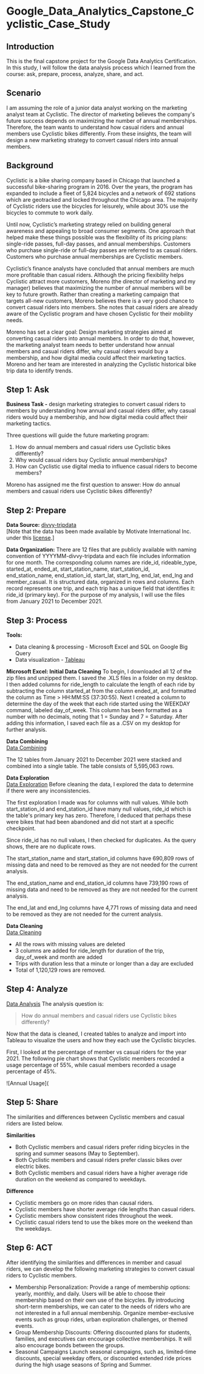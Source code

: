 # Google_Data_Analytics_Capstone_Cyclistic_Case_Study

## Introduction
This is the final capstone project for the Google Data Analytics Certification. In this study, I will follow the data analysis process which I learned from the course: ask, prepare, process, analyze, share, and act.

## Scenario
I am assuming the role of a junior data analyst working on the marketing analyst team at Cyclistic. The director of marketing believes the company's future success depends on maximizing the number of annual memberships. Therefore, the team wants to understand how casual riders and annual members use Cyclistic bikes differently. From these insights, the team will design a new marketing strategy to convert casual riders into annual members.

## Background
Cyclistic is a bike sharing company based in Chicago that launched a successful bike-sharing program in 2016. Over the years, the program has expanded to include a fleet of 5,824 bicycles and a network of 692 stations which are geotracked and locked throughout the Chicago area. The majority of Cyclistic riders use the bicycles for leisurely, while about 30% use the bicycles to commute to work daily.

Until now, Cyclistic’s marketing strategy relied on building general awareness and appealing to broad consumer segments. One approach that helped make these things possible was the flexibility of its pricing plans: single-ride passes, full-day passes, and annual memberships. Customers who purchase single-ride or full-day passes are referred to as casual riders. Customers who purchase annual memberships are Cyclistic members.  
  
Cyclistic’s finance analysts have concluded that annual members are much more profitable than casual riders. Although the pricing flexibility helps Cyclistic attract more customers, Moreno (the director of marketing and my manager) believes that maximizing the number of annual members will be key to future growth. Rather than creating a marketing campaign that targets all-new customers, Moreno believes there is a very good chance to convert casual riders into members. She notes that casual riders are already aware of the Cyclistic program and have chosen Cyclistic for their mobility needs.  

Moreno has set a clear goal: Design marketing strategies aimed at converting casual riders into annual members. In order to do that, however, the marketing analyst team needs to better understand how annual members and casual riders differ, why casual riders would buy a membership, and how digital media could affect their marketing tactics. Moreno and her team are interested in analyzing the Cyclistic historical bike trip data to identify trends.  

## Step 1: Ask
**Business Task -** design marketing strategies to convert casual riders to members by understanding how annual and casual riders differ, why casual riders would buy a membership, and how digital media could affect their marketing tactics.<br>

Three questions will guide the future marketing program:  
1. How do annual members and casual riders use Cyclistic bikes differently?  
2. Why would casual riders buy Cyclistic annual memberships?  
3. How can Cyclistic use digital media to influence casual riders to become members?  

Moreno has assigned me the first question to answer: How do annual members and casual riders use Cyclistic bikes differently?

## Step 2: Prepare
**Data Source:** [divvy-tripdata](https://divvy-tripdata.s3.amazonaws.com/index.html) <br>
[Note that the data has been made available by Motivate International Inc. under this [<ins>license</ins>](https://www.divvybikes.com/data-license-agreement).]

**Data Organization:** There are 12 files that are publicly available with naming convention of YYYYMM-divvy-tripdata and each file includes information for one month. The corresponding column names are ride_id, rideable_type, started_at, ended_at, start_station_name, start_station_id, end_station_name, end_station_id, start_lat, start_lng, end_lat, end_lng and member_casual.  It is structured data, organized in rows and columns. Each record represents one trip, and each trip has a unique field that identifies it: ride_id (primary key). For the purpose of my analysis, I will use the files from January 2021 to December 2021.

## Step 3: Process
**Tools:** <br>
- Data cleaning & processing - Microsoft Excel and SQL on Google Big Query 
- Data visualization - [Tableau](https://public.tableau.com/app/profile/hui.min.ho/viz/CyclisticBikeShareCaseStudy_16931448059910/Sheet1#2)

**Microsoft Excel: Initial Data Cleaning**
To begin, I downloaded all 12 of the zip files and unzipped them. I saved the .XLS files in a folder on my desktop. I then added columns for ride_length to calculate the length of each ride by subtracting the column started_at from the column ended_at, and formatted the column as Time > HH:MM:SS (37:30:55). Next I created a column to determine the day of the week that each ride started using the WEEKDAY command, labeled day_of_week. This column has been formatted as a number with no decimals, noting that 1 = Sunday and 7 = Saturday. After adding this information, I saved each file as a .CSV on my desktop for further analysis.

**Data Combining** <br>
[Data Combining](https://github.com/mjluttrellhill/Google_Data_Analytics_Capstone_Cyclistic_Case_Study/blob/main/Data%20Combining.sql)

The 12 tables from January 2021 to December 2021 were stacked and combined into a single table. The table consists of 5,595,063 rows.

**Data Exploration**<br>
[Data Exploration](https://github.com/mjluttrellhill/Google_Data_Analytics_Capstone_Cyclistic_Case_Study/blob/main/Data%20Exploration.sql)
Before cleaning the data, I explored the data to determine if there were any inconsistencies.

The first exploration I made was for columns with null values. While both start_station_id and end_station_id have many null values, ride_id which is the table's primary key has zero. Therefore, I deduced that perhaps these were bikes that had been abandoned and did not start at a specific checkpoint.

Since ride_id has no null values, I then checked for duplicates. As the query shows, there are no duplicate rows.

The start_station_name and start_station_id columns have 690,809 rows of missing data and need to be removed as they are not needed for the current analysis.

The end_station_name and end_station_id columns have 739,190 rows of missing data and need to be removed as they are not needed for the current analysis.

The end_lat and end_lng columns have 4,771 rows of missing data and need to be removed as they are not needed for the current analysis.

**Data Cleaning**<br>
[Data Cleaning](https://github.com/mjluttrellhill/Google_Data_Analytics_Capstone_Cyclistic_Case_Study/blob/main/Data%20Cleaning.sql)

- All the rows with missing values are deleted
- 3 columns are added for ride_length for duration of the trip, day_of_week and month are added
- Trips with duration less that a minute or longer than a day are excluded
- Total of 1,120,129 rows are removed.

## Step 4: Analyze
[Data Analysis](https://github.com/mjluttrellhill/Google_Data_Analytics_Capstone_Cyclistic_Case_Study/blob/main/Data%20Analysis.sql)
The analysis question is:
>How do annual members and casual riders use Cyclistic bikes differently?

Now that the data is cleaned, I created tables to analyze and import into Tableau to visualize the users and how they each use the Cyclistic bicycles.

First, I looked at the percentage of member vs casual riders for the year 2021. The following pie chart shows that Cyclistic members recorded a usage percentage of 55%, while casual members recorded a usage percentage of 45%.

![Annual Usage](

## Step 5: Share

The similarities and differences between Cyclistic members and casual riders are listed below.

**Similarities**<br>
- Both Cyclistic members and casual riders prefer riding bicycles in the spring and summer seasons (May to September). 
- Both Cyclistic members and casual riders prefer classic bikes over electric bikes.
- Both Cyclistic members and casual riders have a higher average ride duration on the weekend as compared to weekdays.

**Difference**
- Cyclistic members go on more rides than causal riders.
- Cyclistic members have shorter average ride lengths than casual riders.
- Cyclistic members show consistent rides throughout the week.
- Cyclistic casual riders tend to use the bikes more on the weekend than the weekdays.

## Step 6: ACT
After identifying the similarities and differences in member and casual riders, we can develop the following marketing strategies to convert casual riders to Cyclistic members.

- Membership Personalization:
  Provide a range of membership options: yearly, monthly, and daily. Users will be able to choose their membership based on their own use of the bicycles. By introducing short-term memberships, we can cater to the needs of riders who are not interested in a full annual membership.
  Organize member-exclusive events such as group rides, urban exploration challenges, or themed events. 
- Group Membership Discounts:
  Offering discounted plans for students, families, and executives can encourage collective memberships. It will also encourage bonds between the groups.
- Seasonal Campaigns
  Launch seasonal campaigns, such as, limited-time discounts, special weekday offers, or discounted extended ride prices during the high usage seasons of Spring and Summer.












